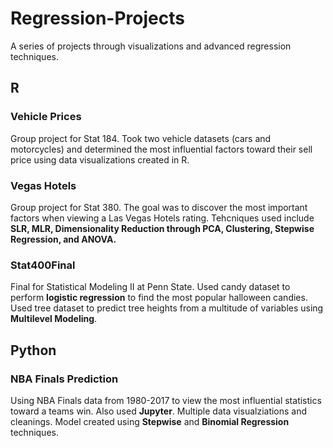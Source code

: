 # Regression-Projects
A series of projects through visualizations and advanced regression techniques.

## R
### Vehicle Prices
Group project for Stat 184. Took two vehicle datasets (cars and motorcycles) and determined the most influential factors toward their sell price using data visualizations created in R.

### Vegas Hotels
Group project for Stat 380. The goal was to discover the most important factors when viewing a Las Vegas Hotels rating. Tehcniques used include **SLR, MLR, Dimensionality Reduction through PCA, Clustering, Stepwise Regression, and ANOVA.**

### Stat400Final
Final for Statistical Modeling II at Penn State. Used candy dataset to perform **logistic regression** to find the most popular halloween candies. Used tree dataset to predict tree heights from a multitude of variables using **Multilevel Modeling**.


## Python
### NBA Finals Prediction
Using NBA Finals data from 1980-2017 to view the most influential statistics toward a teams win. Also used **Jupyter**. Multiple data visualziations and cleanings. Model created using **Stepwise** and **Binomial Regression** techniques.

